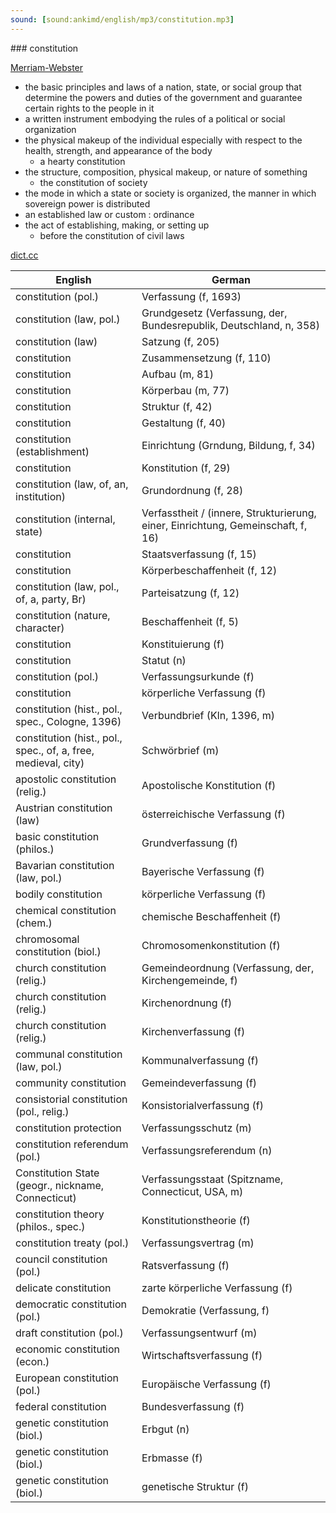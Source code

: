 ```yaml
---
sound: [sound:ankimd/english/mp3/constitution.mp3]
---
```


\### constitution

[Merriam-Webster](https://www.merriam-webster.com/dictionary/constitution)

- the basic principles and laws of a nation, state, or social group that determine the powers and duties of the government and guarantee certain rights to the people in it
- a written instrument embodying the rules of a political or social organization
- the physical makeup of the individual especially with respect to the health, strength, and appearance of the body
    - a hearty constitution
- the structure, composition, physical makeup, or nature of something
    - the constitution of society
- the mode in which a state or society is organized, the manner in which sovereign power is distributed
- an established law or custom : ordinance
- the act of establishing, making, or setting up
    - before the constitution of civil laws

[dict.cc](https://www.dict.cc/constitution)

| English        | German       |
| -------------- | ------------ |
| constitution (pol.) | Verfassung (f, 1693) |
| constitution (law, pol.) | Grundgesetz (Verfassung, der, Bundesrepublik, Deutschland, n, 358) |
| constitution (law) | Satzung (f, 205) |
| constitution | Zusammensetzung (f, 110) |
| constitution | Aufbau (m, 81) |
| constitution | Körperbau (m, 77) |
| constitution | Struktur (f, 42) |
| constitution | Gestaltung (f, 40) |
| constitution (establishment) | Einrichtung (Grndung, Bildung, f, 34) |
| constitution | Konstitution (f, 29) |
| constitution (law, of, an, institution) | Grundordnung (f, 28) |
| constitution (internal, state) | Verfasstheit / (innere, Strukturierung, einer, Einrichtung, Gemeinschaft, f, 16) |
| constitution | Staatsverfassung (f, 15) |
| constitution | Körperbeschaffenheit (f, 12) |
| constitution (law, pol., of, a, party, Br) | Parteisatzung (f, 12) |
| constitution (nature, character) | Beschaffenheit (f, 5) |
| constitution | Konstituierung (f) |
| constitution | Statut (n) |
| constitution (pol.) | Verfassungsurkunde (f) |
| constitution | körperliche Verfassung (f) |
| constitution (hist., pol., spec., Cologne, 1396) | Verbundbrief (Kln, 1396, m) |
| constitution (hist., pol., spec., of, a, free, medieval, city) | Schwörbrief (m) |
| apostolic constitution (relig.) | Apostolische Konstitution (f) |
| Austrian constitution (law) | österreichische Verfassung (f) |
| basic constitution (philos.) | Grundverfassung (f) |
| Bavarian constitution (law, pol.) | Bayerische Verfassung (f) |
| bodily constitution | körperliche Verfassung (f) |
| chemical constitution (chem.) | chemische Beschaffenheit (f) |
| chromosomal constitution (biol.) | Chromosomenkonstitution (f) |
| church constitution (relig.) | Gemeindeordnung (Verfassung, der, Kirchengemeinde, f) |
| church constitution (relig.) | Kirchenordnung (f) |
| church constitution (relig.) | Kirchenverfassung (f) |
| communal constitution (law, pol.) | Kommunalverfassung <KV> (f) |
| community constitution | Gemeindeverfassung (f) |
| consistorial constitution (pol., relig.) | Konsistorialverfassung (f) |
| constitution protection | Verfassungsschutz (m) |
| constitution referendum (pol.) | Verfassungsreferendum (n) |
| Constitution State (geogr., nickname, Connecticut) | Verfassungsstaat (Spitzname, Connecticut, USA, m) |
| constitution theory (philos., spec.) | Konstitutionstheorie (f) |
| constitution treaty (pol.) | Verfassungsvertrag (m) |
| council constitution (pol.) | Ratsverfassung (f) |
| delicate constitution | zarte körperliche Verfassung (f) |
| democratic constitution (pol.) | Demokratie (Verfassung, f) |
| draft constitution (pol.) | Verfassungsentwurf (m) |
| economic constitution (econ.) | Wirtschaftsverfassung (f) |
| European constitution (pol.) | Europäische Verfassung (f) |
| federal constitution | Bundesverfassung (f) |
| genetic constitution (biol.) | Erbgut (n) |
| genetic constitution (biol.) | Erbmasse (f) |
| genetic constitution (biol.) | genetische Struktur (f) |
